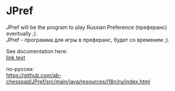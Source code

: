 # JPref
JPref will be the program to play Russian Preference (преферанс) eventually ;).  
JPref - программа для игры в преферанс, будет со временем ;).

See documentation here:  
[link text](src/main/resources/i18n/en/index.html)  

по-русски:  
https://github.com/ab-chesspad/JPref/src/main/java/resources/i18n/ru/index.html
